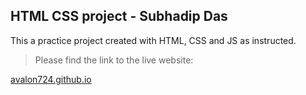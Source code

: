 ## HTML CSS project - Subhadip Das

This a practice project created with HTML, CSS and JS as instructed.

> Please find the link to the live website:

[avalon724.github.io](https://avalon724.github.io/)
